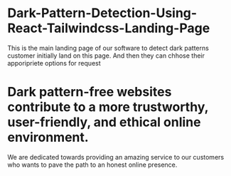 


# Dark-Pattern-Detection-Using-React-Tailwindcss-Landing-Page
This is the main landing page of our software to detect dark patterns
customer initially land on this page. 
And then they can chhose their apporipriete options for request



# Dark pattern-free websites contribute to a more trustworthy, user-friendly, and ethical online environment.
We are dedicated towards providing an amazing service to our customers who wants to pave the path to an honest online presence.
